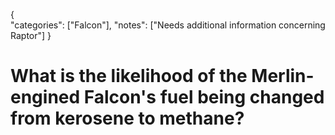 {    
    "categories": ["Falcon"],
    "notes": ["Needs additional information concerning Raptor"]
}

# What is the likelihood of the Merlin-engined Falcon's fuel being changed from kerosene to methane?
